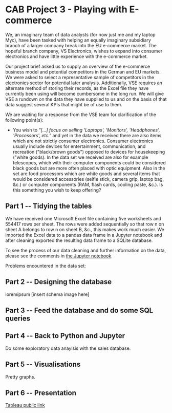 # CAB Project 3 - Playing with E-commerce

We, an imaginary team of data analysts (for now just me and my laptop Myc), have been tasked with helping an equally imaginary subsidiary branch of a larger company break into the EU e-commerce market. The hopeful branch company, VS Electronics, wishes to expand into consumer electronics and have little experience with the e-commerce market.

Our project brief asked us to supply an overview of the e-commerce business model and potential competitors in the German and EU markets. We were asked to select a representative sample of competitors in the electronics sector for potential later analysis. Additionally, VSE requires an alternate method of storing their records, as the Excel file they have currently been using will become cumbersome in the long run. We will give VSE a rundown on the data they have supplied to us and on the basis of that data suggest several KPIs that might be of use to them.

We are waiting for a response from the VSE team for clarification of the following point(s):
* You wish to *"[...] focus on selling 'Laptops', 'Monitors', 'Headphones', 'Processors', etc."* and yet in the data we received there are also items which are not strictly consumer electronics. Consumer electronics usually include devices for entertainment, communication, and recreation ("black/brown goods") opposed to devices for housekeeping ("white goods). In the data set we received are also for example telescopes, which with their computer components could be considered black goods but are more often placed with optic equipment. Also in the set are food processors which are white goods and several items that would be considered accessories (selfie stick, camera grip, laptop bag, &c.) or computer components (RAM, flash cards, cooling paste, &c.). Is this something you wish to keep offering?

## Part 1 -- Tidying the tables
We have received one Microsoft Excel file containing five worksheets and 554417 rows per sheet. The rows were added sequentially so that row n on sheet A belongs to row n on sheet B, &c., this makes work much easier. We imported the Excel data to a pandas data frame in a Jupyter notebook and after cleaning exported the resulting data frame to a SQLite database.

To see the process of our data cleaning and further information on the data, please see the comments in [the Jupyter notebook](read_in.ipynb).

Problems encountered in the data set:



## Part 2 -- Designing the database
loremipsum
[insert schema image here]

## Part 3 -- Feed the database and do some SQL queries

## Part 4 -- Back to Python and Jupyter
Do some exploratory data anaylsis with the sales database.

## Part 5 -- Visualisations
Pretty graphs.

## Part 6 -- Presentation

[Tableau public link](https://public.tableau.com/app/profile/jessica.baldwin/viz/CAB_ecom_dash_16524324413270/Dashboard2?publish=yes)

